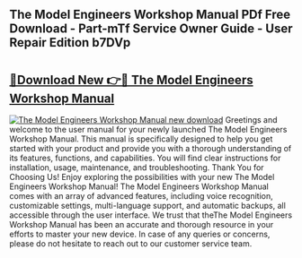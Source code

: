 ## The Model Engineers Workshop Manual PDf Free Download - Part-mTf Service Owner Guide - User Repair Edition b7DVp

# <h2><a href="http://cf2488.oget.top/?id=The+Model+Engineers+Workshop+Manual">🔗Download New 👉🔴 The Model Engineers Workshop Manual</a></h2>

[![The Model Engineers Workshop Manual new download](https://i.imgur.com/5g1atiW.png)](http://cf2488.oget.top/?id=The+Model+Engineers+Workshop+Manual)
Greetings and welcome to the user manual for your newly launched The Model Engineers Workshop Manual. This manual is specifically designed to help you get started with your product and provide you with a thorough understanding of its features, functions, and capabilities. You will find clear instructions for installation, usage, maintenance, and troubleshooting. Thank You for Choosing Us! Enjoy exploring the possibilities with your new The Model Engineers Workshop Manual! The Model Engineers Workshop Manual comes with an array of advanced features, including voice recognition, customizable settings, multi-language support, and automatic backups, all accessible through the user interface. We trust that theThe Model Engineers Workshop Manual has been an accurate and thorough resource in your efforts to master your new device. In case of any queries or concerns, please do not hesitate to reach out to our customer service team.
